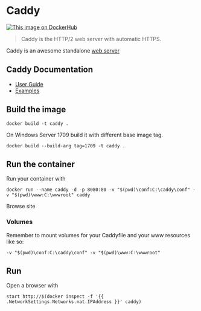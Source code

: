 # Caddy

[![This image on DockerHub](https://img.shields.io/docker/pulls/stefanscherer/caddy-windows.svg)](https://hub.docker.com/r/stefanscherer/caddy-windows/)

> Caddy is the HTTP/2 web server with automatic HTTPS.

Caddy is an awesome standalone [web server](https://caddyserver.com)

## Caddy Documentation

* [User Guide](https://caddyserver.com/docs)
* [Examples](https://github.com/caddyserver/examples)

## Build the image

```
docker build -t caddy .
```

On Windows Server 1709 build it with different base image tag.

```
docker build --build-arg tag=1709 -t caddy .
```

## Run the container

Run your container with

```
docker run --name caddy -d -p 8080:80 -v "$(pwd)\conf:C:\caddy\conf" -v "$(pwd)\www:C:\wwwroot" caddy
```

Browse site

### Volumes

Remember to mount volumes for your Caddyfile and your www resources like so:

```
-v "$(pwd)\conf:C:\caddy\conf" -v "$(pwd)\www:C:\wwwroot"
```

## Run

Open a browser with

```
start http://$(docker inspect -f '{{ .NetworkSettings.Networks.nat.IPAddress }}' caddy)
```
